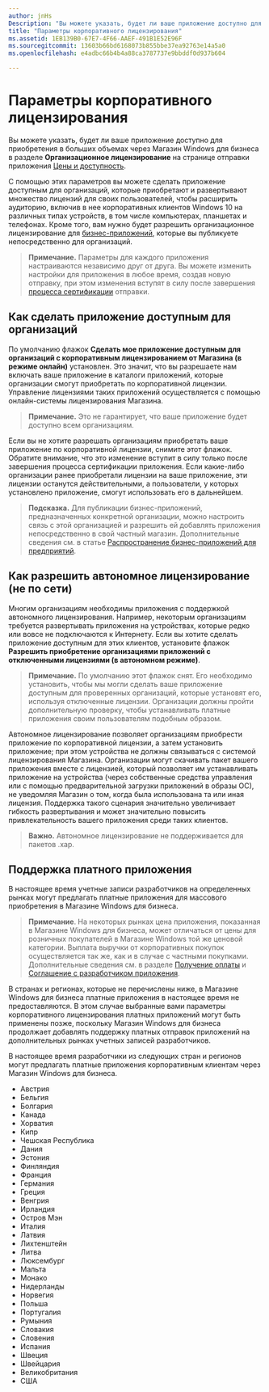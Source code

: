 ```yaml
---
author: jnHs
Description: "Вы можете указать, будет ли ваше приложение доступно для приобретения в больших объемах через Магазин Windows для бизнеса в разделе \"Организационное лицензирование\" на странице отправки приложения \"Цены и доступность\"."
title: "Параметры корпоративного лицензирования"
ms.assetid: 1EB139B0-67E7-4F66-AAEF-491B1E52E96F
ms.sourcegitcommit: 13603b66bd6168073b855bbe37ea92763e14a5a0
ms.openlocfilehash: e4adbc66b4b4a88ca3787737e9bbddf0d937b604

---
```


# Параметры корпоративного лицензирования


Вы можете указать, будет ли ваше приложение доступно для приобретения в больших объемах через Магазин Windows для бизнеса в разделе **Организационное лицензирование** на странице отправки приложения [Цены и доступность](set-app-pricing-and-availability.md#organizational-licensing).

С помощью этих параметров вы можете сделать приложение доступным для организаций, которые приобретают и развертывают множество лицензий для своих пользователей, чтобы расширить аудиторию, включив в нее корпоративных клиентов Windows 10 на различных типах устройств, в том числе компьютерах, планшетах и телефонах. Кроме того, вам нужно будет разрешить организационное лицензирование для [бизнес-приложений](distribute-lob-apps-to-enterprises.md), которые вы публикуете непосредственно для организаций.

> **Примечание.** Параметры для каждого приложения настраиваются независимо друг от друга. Вы можете изменить настройки для приложения в любое время, создав новую отправку, при этом изменения вступят в силу после завершения [процесса сертификации](the-app-certification-process.md) отправки.

## Как сделать приложение доступным для организаций

По умолчанию флажок **Сделать мое приложение доступным для организаций с корпоративным лицензированием от Магазина (в режиме онлайн)** установлен. Это значит, что вы разрешаете нам включать ваше приложение в каталоги приложений, которые организации смогут приобретать по корпоративной лицензии. Управление лицензиями таких приложений осуществляется с помощью онлайн-системы лицензирования Магазина.

> **Примечание.** Это не гарантирует, что ваше приложение будет доступно всем организациям.

Если вы не хотите разрешать организациям приобретать ваше приложение по корпоративной лицензии, снимите этот флажок. Обратите внимание, что это изменение вступит в силу только после завершения процесса сертификации приложения. Если какие-либо организации ранее приобретали лицензии на ваше приложение, эти лицензии останутся действительными, а пользователи, у которых установлено приложение, смогут использовать его в дальнейшем.

> **Подсказка.** Для публикации бизнес-приложений, предназначенных конкретной организации, можно настроить связь с этой организацией и разрешить ей добавлять приложения непосредственно в свой частный магазин. Дополнительные сведения см. в статье [Распространение бизнес-приложений для предприятий](distribute-lob-apps-to-enterprises.md).

## Как разрешить автономное лицензирование (не по сети)


Многим организациям необходимы приложения с поддержкой автономного лицензирования. Например, некоторым организациям требуется развертывать приложения на устройствах, которые редко или вовсе не подключаются к Интернету. Если вы хотите сделать приложение доступным для этих клиентов, установите флажок **Разрешить приобретение организациями приложений с отключенными лицензиями (в автономном режиме)**.

> **Примечание.**  По умолчанию этот флажок снят. Его необходимо установить, чтобы мы могли сделать ваше приложение доступным для проверенных организаций, которые установят его, используя отключенные лицензии. Организации должны пройти дополнительную проверку, чтобы устанавливать платные приложения своим пользователям подобным образом.

Автономное лицензирование позволяет организациям приобрести приложение по корпоративной лицензии, а затем установить приложение; при этом устройства не должны связываться с системой лицензирования Магазина. Организации могут скачивать пакет вашего приложения вместе с лицензией, который позволяет им устанавливать приложение на устройства (через собственные средства управления или с помощью предварительной загрузки приложений в образы ОС), не уведомляя Магазин о том, когда была использована та или иная лицензия. Поддержка такого сценария значительно увеличивает гибкость развертывания и может значительно повысить привлекательность вашего приложения среди таких клиентов.

> **Важно.** Автономное лицензирование не поддерживается для пакетов .xap.  

 
## Поддержка платного приложения

В настоящее время учетные записи разработчиков на определенных рынках могут предлагать платные приложения для массового приобретения в Магазине Windows для бизнеса. 

> **Примечание**. На некоторых рынках цена приложения, показанная в Магазине Windows для бизнеса, может отличаться от цены для розничных покупателей в Магазине Windows той же ценовой категории. Выплата выручки от корпоративных покупок осуществляется так же, как и в случае с частными покупками. Дополнительные сведения см. в разделе [Получение оплаты](getting-paid-apps.md) и [Соглашение с разработчиком приложения](https://msdn.microsoft.com/library/windows/apps/hh694058).

В странах и регионах, которые не перечислены ниже, в Магазине Windows для бизнеса платные приложения в настоящее время не предоставляются. В этом случае выбранные вами параметры корпоративного лицензирования платных приложений могут быть применены позже, поскольку Магазин Windows для бизнеса продолжает добавлять поддержку платных отправок приложений на дополнительных рынках учетных записей разработчиков.

В настоящее время разработчики из следующих стран и регионов могут предлагать платные приложения корпоративным клиентам через Магазин Windows для бизнеса.

- Австрия
- Бельгия
- Болгария
- Канада
- Хорватия
- Кипр
- Чешская Республика
- Дания
- Эстония
- Финляндия
- Франция
- Германия
- Греция
- Венгрия
- Ирландия
- Остров Мэн
- Италия
- Латвия
- Лихтенштейн
- Литва
- Люксембург
- Мальта
- Монако
- Нидерланды
- Норвегия
- Польша
- Португалия
- Румыния
- Словакия
- Словения
- Испания
- Швеция
- Швейцария
- Великобритания
- США



<!--HONumber=Jun16_HO5-->


